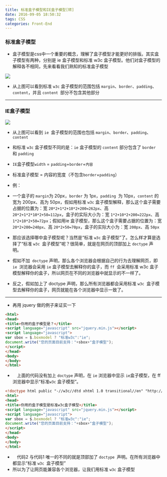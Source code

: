 ```yaml
---
title: 标准盒子模型和IE盒子模型[转]
date: 2016-09-05 18:50:32
tags: CSS
categories: Front-End
---
```


### 标准盒子模型

- 盒子模型是css中一个重要的概念，理解了盒子模型才能更好的排版。其实盒子模型有两种，分别是 ie 盒子模型和标准 w3c 盒子模型。他们对盒子模型的解释各不相同，先来看看我们熟知的标准盒子模型

![](http://images.cnblogs.com/cnblogs_com/cchyao/%E6%A0%87%E5%87%86W3C%E7%9B%92%E5%AD%90%E6%A8%A1%E5%9E%8B%E5%92%8CIE%E7%9B%92%E5%AD%90%E6%A8%A1%E5%9E%8BCSS%E5%B8%83%E5%B1%80%E7%BB%8F%E5%85%B8%E7%9B%92%E5%AD%90%E6%A8%A1%E5%9E%8B/1.JPG)

- 从上图可以看到标准 `w3c` 盒子模型的范围包括 `margin`、`border`、`padding`、`content`，并且 `content `部分不包含其他部分
<!--more-->
---

### IE盒子模型

![](http://images.cnblogs.com/cnblogs_com/cchyao/%E6%A0%87%E5%87%86W3C%E7%9B%92%E5%AD%90%E6%A8%A1%E5%9E%8B%E5%92%8CIE%E7%9B%92%E5%AD%90%E6%A8%A1%E5%9E%8BCSS%E5%B8%83%E5%B1%80%E7%BB%8F%E5%85%B8%E7%9B%92%E5%AD%90%E6%A8%A1%E5%9E%8B/2.JPG)

- 从上图可以看到 `ie `盒子模型的范围也包括 `margin`、`border`、`padding`、`content`
- 和标准 `w3c` 盒子模型不同的是：`ie` 盒子模型的 `content` 部分包含了 `border `和 `padding`
- `IE`盒子模型`width` = `padding`+`border`+`内容`
- 标准盒子模型 = 内容的宽度（不包含`border`+`padding`）

- 例：
- 一个盒子的   ` margin `为 20px，`border` 为 1px，`padding `为 10px，`content` 的宽为 200px、高为 50px，假如用标准 `w3c` 盒子模型解释，那么这个盒子需要占据的位置为：宽 `20*2+1*2+10*2+200=262px`、高 `20*2+1*2*10*2+50=112px`，盒子的实际大小为：宽 `1*2+10*2+200=222px`、高 `1*2+10*2+50=72px`；假如用ie 盒子模型，那么这个盒子需要占据的位置为：宽 `20*2+200=240px`、高 `20*2+50=70px`，盒子的实际大小为：宽 `200px`、高 `50px`

- 那应该选择哪中盒子模型呢？当然是“标准 `w3c` 盒子模型”了。怎么样才算是选择了“标准 `w3c `盒子模型”呢？很简单，就是在网页的顶部加上 `doctype` 声明。
- 假如不加` doctype` 声明，那么各个浏览器会根据自己的行为去理解网页，即 `ie `浏览器会采用 `ie` 盒子模型去解释你的盒子，而 `ff `会采用标准 w3c 盒子模型解释你的盒子，所以网页在不同的浏览器中就显示的不一样了。
- 反之，假如加上了 doctype 声明，那么所有浏览器都会采用标准 `w3c `盒子模型去解释你的盒子，网页就能在各个浏览器中显示一致了。

---

- 再用 jquery 做的例子来证实一下

```html
<html>
<head>
<title>你用的盒子模型是？</title>
<script language="javascript" src="jquery.min.js"></script>
<script language="javascript">
var sbox = $.boxmodel ? "标准w3c":"ie";
document.write("您的页面目前支持："+sbox+"盒子模型");
</script>
</head>
<body>
</body>
</html>
```

- 　上面的代码没有加上 `doctype` 声明，在 `ie` 浏览器中显示  `ie`盒子模型，在 ff 浏览器中显示“标准`w3c` 盒子模型”。

```html
<!doctype html public "-//w3c//dtd xhtml 1.0 transitional//en" "http://www.w3.org/tr/xhtml1/dtd/xhtml1-transitional.dtd">
<html>
<head>
<title>你用的盒子模型是标准w3c盒子模型</title>
<script language="javascript" src="jquery.min.js"></script>
<script language="javascript">
var sbox = $.boxmodel ? "标准w3c":"ie";
document.write("您的页面目前支持："+sbox+"盒子模型");
</script>
</head>
<body>
</body>
</html>
```

- 　代码2 与代码1 唯一的不同的就是顶部加了 `doctype `声明。在所有浏览器中都显示“标准 `w3c `盒子模型”
-  所以为了让网页能兼容各个浏览器，让我们用标准 `w3c` 盒子模型
